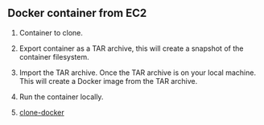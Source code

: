 ## Docker container from EC2 

1. Container to clone.

2. Export container as a TAR archive, this will create a snapshot of the container filesystem.
  
3. Import the TAR archive. Once the TAR archive is on your local machine. This will create a Docker image from the TAR archive.

4. Run the container locally.

5. [clone-docker](clone-docker)
